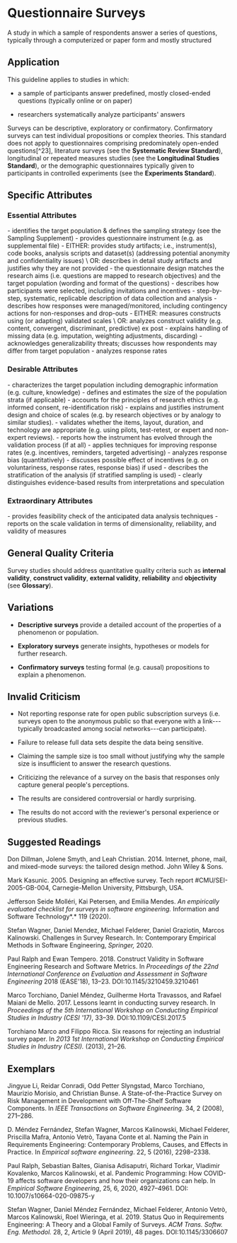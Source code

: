 # Questionnaire Surveys 
<standard name="Questionnaire Surveys">

A study in which a sample of respondents answer a series of questions,
typically through a computerized or paper form and mostly structured

## Application

This guideline applies to studies in which:

-   a sample of participants answer predefined, mostly closed-ended
    questions (typically online or on paper)

-   researchers systematically analyze participants' answers

Surveys can be descriptive, exploratory or confirmatory. Confirmatory
surveys can test individual propositions or complex theories. This
standard does not apply to questionnaires comprising predominately
open-ended questions[^23], literature surveys (see the **Systematic
Review Standard**), longitudinal or repeated measures studies (see the
**Longitudinal Studies Standard**), or the demographic questionnaires
typically given to participants in controlled experiments (see the
**Experiments Standard**).

## Specific Attributes 

### Essential Attributes 
<checklist name="Essential">
-	identifies the target population & defines the sampling strategy (see the Sampling Supplement)
-	provides questionnaire instrument (e.g. as supplemental file)
-	EITHER: provides study artifacts; i.e., instrument(s), code books, analysis scripts and dataset(s) (addressing potential anonymity and confidentiality issues) \
	 OR: describes in detail study artifacts and justifies why they are not provided
-	the questionnaire design matches the research aims (i.e. questions are mapped to research objectives) and the target population (wording and format of the questions)
-	describes how participants were selected, including invitations and incentives
-	step-by-step, systematic, replicable description of data collection and analysis 
-	describes how responses were managed/monitored, including contingency actions for non-responses and drop-outs
-	EITHER: measures constructs using (or adapting) validated scales  \
	 OR: analyzes construct validity (e.g. content, convergent, discriminant, predictive) ex post
-	explains handling of missing data (e.g. imputation, weighting adjustments, discarding)
-	acknowledges generalizability threats; discusses how respondents may differ from target population
-	analyzes response rates
</checklist>
     
### Desirable Attributes 	
<checklist name="Desirable">
-	characterizes the target population including demographic information (e.g. culture, knowledge)
-	defines and estimates the size of the population strata (if applicable)
-	accounts for the principles of research ethics (e.g. informed consent, re-identification risk)
-	explains and justifies instrument design and choice of scales (e.g. by research objectives or by analogy to similar studies).
-	validates whether the items, layout, duration, and technology are appropriate (e.g. using pilots, test-retest, or expert and non-expert reviews).
-	reports how the instrument has evolved through the validation process (if at all)
-	applies techniques for improving response rates (e.g. incentives, reminders, targeted advertising)
-	analyzes response bias (quantitatively)
-	discusses possible effect of incentives (e.g. on voluntariness, response rates, response bias) if used
-	describes the stratification of the analysis (if stratified sampling is used)
-	clearly distinguishes evidence-based results from interpretations and speculation
 </checklist>
     
### Extraordinary Attributes 	
<checklist name="Extraordinary">
-	provides feasibility check of the anticipated data analysis techniques
-	reports on the scale validation in terms of dimensionality, reliability, and validity of measures
</checklist>

## General Quality Criteria 

Survey studies should address quantitative quality criteria such
as **internal validity**, **construct validity**, **external validity**,
**reliability** and **objectivity** (see **Glossary**).

## Variations 

-   **Descriptive surveys** provide a detailed account of the properties
    of a phenomenon or population.

-   **Exploratory surveys** generate insights, hypotheses or models for
    further research.

-   **Confirmatory surveys** testing formal (e.g. causal) propositions
    to explain a phenomenon.

## Invalid Criticism 

-   Not reporting response rate for open public subscription surveys
    (i.e. surveys open to the anonymous public so that everyone with a
    link---typically broadcasted among social networks---can
    participate).

-   Failure to release full data sets despite the data being sensitive.

-   Claiming the sample size is too small without justifying why the
    sample size is insufficient to answer the research questions.

-   Criticizing the relevance of a survey on the basis that responses
    only capture general people's perceptions.

-   The results are considered controversial or hardly surprising.

-   The results do not accord with the reviewer's personal experience or
    previous studies.

## Suggested Readings 

Don Dillman, Jolene Smyth, and Leah Christian. 2014. Internet, phone,
mail, and mixed-mode surveys: the tailored design method. John Wiley &
Sons.

Mark Kasunic. 2005. Designing an effective survey. Tech report
\#CMU/SEI-2005-GB-004, Carnegie-Mellon University, Pittsburgh, USA.

Jefferson Seide Molléri, Kai Petersen, and Emilia Mendes. *An
empirically evaluated checklist for surveys in software engineering.*
Information and Software Technology*.* 119 (2020).

Stefan Wagner, Daniel Mendez, Michael Felderer, Daniel Graziotin, Marcos
Kalinowski. Challenges in Survey Research. In: Contemporary Empirical
Methods in Software Engineering, *Springer,* 2020.

Paul Ralph and Ewan Tempero. 2018. Construct Validity in Software
Engineering Research and Software Metrics. In *Proceedings of the 22nd
International Conference on Evaluation and Assessment in Software
Engineering* 2018 (EASE'18), 13–23. DOI:10.1145/3210459.3210461

Marco Torchiano, Daniel Méndez, Guilherme Horta Travassos, and Rafael
Maiani de Mello. 2017. Lessons learnt in conducting survey research. In
*Proceedings of the 5th International Workshop on Conducting Empirical
Studies in Industry (CESI '17)*, 33–39. DOI:10.1109/CESI.2017.5

Torchiano Marco and Filippo Ricca. Six reasons for rejecting an
industrial survey paper. In *2013 1st International Workshop on
Conducting Empirical Studies in Industry (CESI).* (2013), 21–26.

## Exemplars 

Jingyue Li, Reidar Conradi, Odd Petter Slyngstad, Marco Torchiano,
Maurizio Morisio, and Christian Bunse. A State-of-the-Practice Survey on
Risk Management in Development with Off-The-Shelf Software Components.
In *IEEE Transactions on Software Engineering*. 34, 2 (2008), 271–286.

D. Méndez Fernández, Stefan Wagner, Marcos Kalinowski, Michael Felderer,
Priscilla Mafra, Antonio Vetrò, Tayana Conte et al. Naming the Pain in
Requirements Engineering: Contemporary Problems, Causes, and Effects in
Practice. In *Empirical software engineering*. 22, 5 (2016), 2298–2338.

Paul Ralph, Sebastian Baltes, Gianisa Adisaputri, Richard Torkar,
Vladimir Kovalenko, Marcos Kalinowski, et al. Pandemic Programming: How
COVID-19 affects software developers and how their organizations can
help. In *Empirical Software Engineering*, 25, 6, 2020, 4927–4961. DOI:
10.1007/s10664-020-09875-y

Stefan Wagner, Daniel Méndez Fernández, Michael Felderer, Antonio Vetrò,
Marcos Kalinowski, Roel Wieringa, et al. 2019. Status Quo in
Requirements Engineering: A Theory and a Global Family of Surveys. *ACM
Trans. Softw. Eng. Methodol.* 28, 2, Article 9 (April 2019), 48 pages.
DOI:10.1145/3306607
</standard>
